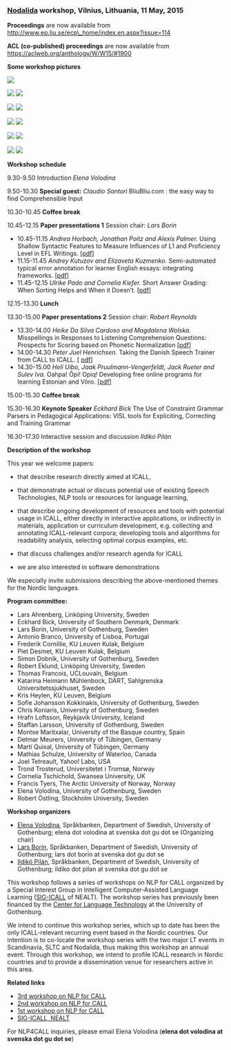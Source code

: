 ### [Nodalida](http://www2.lingfil.uu.se/nodalida2015/) workshop, Vilnius, Lithuania, 11 May, 2015

**Proceedings** are now available from http://www.ep.liu.se/ecp\_home/index.en.aspx?issue=114

**ACL (co-published) proceedings** are now available from https://aclweb.org/anthology/W/W15/#1900

  
**Some workshop pictures**

[![](https://spraakbanken.gu.se/sites/spraakbanken.gu.se/files/07_audience.jpg)](https://spraakbanken.gu.se/sites/spraakbanken.gu.se/files/07_audience.jpg)

[![](https://spraakbanken.gu.se/sites/spraakbanken.gu.se/files/00_Elena.jpg)](https://spraakbanken.gu.se/sites/spraakbanken.gu.se/files/00_Elena.jpg) [![](https://spraakbanken.gu.se/sites/spraakbanken.gu.se/files/00_Claudio.jpg)](https://spraakbanken.gu.se/sites/spraakbanken.gu.se/files/00_Claudio.jpg)

[![](https://spraakbanken.gu.se/sites/spraakbanken.gu.se/files/01_Jonathan.jpg)](https://spraakbanken.gu.se/sites/spraakbanken.gu.se/files/01_Jonathan.jpg) [![](https://spraakbanken.gu.se/sites/spraakbanken.gu.se/files/08_Ildiko.jpg)](https://spraakbanken.gu.se/sites/spraakbanken.gu.se/files/08_Ildiko.jpg)

[![](https://spraakbanken.gu.se/sites/spraakbanken.gu.se/files/02_Andrey.jpg)](https://spraakbanken.gu.se/sites/spraakbanken.gu.se/files/02_Andrey.jpg) [![](https://spraakbanken.gu.se/sites/spraakbanken.gu.se/files/02_Liza.jpg)](https://spraakbanken.gu.se/sites/spraakbanken.gu.se/files/02_Liza.jpg)

[![](https://spraakbanken.gu.se/sites/spraakbanken.gu.se/files/03_PeterJuel.jpg)](https://spraakbanken.gu.se/sites/spraakbanken.gu.se/files/03_PeterJuel.jpg) [![](https://spraakbanken.gu.se/sites/spraakbanken.gu.se/files/04_Magdalena.jpg)](https://spraakbanken.gu.se/sites/spraakbanken.gu.se/files/04_Magdalena.jpg)

[![](https://spraakbanken.gu.se/sites/spraakbanken.gu.se/files/05_Heli.jpg)](https://spraakbanken.gu.se/sites/spraakbanken.gu.se/files/05_Heli.jpg) [![](https://spraakbanken.gu.se/sites/spraakbanken.gu.se/files/06_Eckhart.jpg)](https://spraakbanken.gu.se/sites/spraakbanken.gu.se/files/06_Eckhart.jpg)

  
**Workshop schedule**

9.30-9.50 Introduction _Elena Volodina_

9.50-10.30 **Special guest:** _Claudio Santori_ BliuBliu.com : the easy way to find Comprehensible Input

10.30-10.45 **Coffee break**

10.45-12.15 **Paper presentations 1** Session chair: _Lars Borin_

*   10.45-11.15 _Andrea Horbach, Jonathan Poitz and Alexis Palmer._ Using Shallow Syntactic Features to Measure Influences of L1 and Proficiency Level in EFL Writings. \[[pdf](http://www.ep.liu.se/ecp/114/004/ecp15114004.pdf)\]
*   11.15-11.45 _Andrey Kutuzov and Elizaveta Kuzmenko._ Semi-automated typical error annotation for learner English essays: integrating frameworks. \[[pdf](http://www.ep.liu.se/ecp/114/005/ecp15114005.pdf)\]
*   11.45-12.15 _Ulrike Pado and Cornelia Kiefer._ Short Answer Grading: When Sorting Helps and When it Doesn’t. \[[pdf](http://www.ep.liu.se/ecp/114/006/ecp15114006.pdf)\]

12.15-13.30 **Lunch**

13.30-15.00 **Paper presentations 2** Session chair: _Robert Reynolds_

*   13.30-14.00 _Heike Da Silva Cardoso and Magdalena Wolska._ Misspellings in Responses to Listening Comprehension Questions: Prospects for Scoring based on Phonetic Normalization \[[pdf](http://www.ep.liu.se/ecp/114/002/ecp15114002.pdf)\]
*   14.00-14.30 _Peter Juel Henrichsen._ Taking the Danish Speech Trainer from CALL to ICALL. \[ [pdf](http://www.ep.liu.se/ecp/114/003/ecp15114003.pdf)\]
*   14.30-15.00 _Heli Uibo, Jaak Pruulmann-Vengerfeldt, Jack Rueter and Sulev Iva._ Oahpa! Õpi! Opiq! Developing free online programs for learning Estonian and Võro. \[[pdf](http://www.ep.liu.se/ecp/114/007/ecp15114007.pdf)\]

15.00-15.30 **Coffee break**

15.30-16.30 **Keynote Speaker** _Eckhard Bick_ The Use of Constraint Grammar Parsers in Pedagogical Applications: VISL tools for Expliciting, Correcting and Training Grammar

16.30-17.30 Interactive session and discussion _Ildikó Pilán_

  
**Description of the workshop**

This year we welcome papers:

*   that describe research directly aimed at ICALL,
    
*   that demonstrate actual or discuss potential use of existing Speech Technologies, NLP tools or resources for language learning,
    
*   that describe ongoing development of resources and tools with potential usage in ICALL, either directly in interactive applications, or indirectly in materials, application or curriculum development, e.g. collecting and annotating ICALL-relevant corpora; developing tools and algorithms for readability analysis, selecting optimal corpus examples, etc.
    
*   that discuss challenges and/or research agenda for ICALL
    
*   we are also interested in software demonstrations
    

We especially invite submissions describing the above-mentioned themes for the Nordic languages.

  
**Program committee:**

*   Lars Ahrenberg, Linköping University, Sweden
*   Eckhard Bick, University of Southern Denmark, Denmark
*   Lars Borin, University of Gothenburg, Sweden
*   Antonio Branco, University of Lisboa, Portugal
*   Frederik Cornillie, KU Leuven Kulak, Belgium
*   Piet Desmet, KU Leuven Kulak, Belgium
*   Simon Dobnik, University of Gothenburg, Sweden
*   Robert Eklund, Linköping University, Sweden
*   Thomas Francois, UCLouvain, Belgium
*   Katarina Heimann Mühlenbock, DART, Sahlgrenska Universitetssjukhuset, Sweden
*   Kris Heylen, KU Leuven, Belgium
*   Sofie Johansson Kokkinakis, University of Gothenburg, Sweden
*   Chris Koniaris, University of Gothenburg, Sweden
*   Hrafn Loftsson, Reykjavik University, Iceland
*   Staffan Larsson, University of Gothenburg, Sweden
*   Montse Maritxalar, University of the Basque country, Spain
*   Detmar Meurers, University of Tübingen, Germany
*   Martí Quixal, University of Tübingen, Germany
*   Mathias Schulze, University of Waterloo, Canada
*   Joel Tetreault, Yahoo! Labs, USA
*   Trond Trosterud, Universitetet i Tromsø, Norway
*   Cornelia Tschichold, Swansea University, UK
*   Francis Tyers, The Arctic University of Norway, Norway
*   Elena Volodina, University of Gothenburg, Sweden
*   Robert Östling, Stockholm University, Sweden

  
**Workshop organizers**

*   [Elena Volodina](http://spraakbanken.gu.se/eng/personal/elena), Språkbanken, Department of Swedish, University of Gothenburg; elena dot volodina at svenska dot gu dot se (Organizing chair)
*   [Lars Borin](http://spraakbanken.gu.se/eng/personal/lars), Språkbanken, Department of Swedish, University of Gothenburg; lars dot borin at svenska dot gu dot se
*   [Ildikó Pilán](http://spraakbanken.gu.se/eng/personal/ildiko), Språkbanken, Department of Swedish, University of Gothenburg; ildiko dot pilan at svenska dot gu dot se

This workshop follows a series of workshops on NLP for CALL organized by a Special Interest Group in Intelligent Computer-Assisted Language Learning ([SIG-ICALL](http://spraakbanken.gu.se/swe/forskning/ICALL/SIG-ICALL) of NEALT). The workshop series has previously been financed by the [Center for Language Technology](http://clt.gu.se/) at the University of Gothenburg.

We intend to continue this workshop series, which up to date has been the only ICALL-relevant recurring event based in the Nordic countries. Our intention is to co-locate the workshop series with the two major LT events in Scandinavia, SLTC and Nodalida, thus making this workshop an annual event. Through this workshop, we intend to profile ICALL research in Nordic countries and to provide a dissemination venue for researchers active in this area.

  
**Related links**

*   [3rd workshop on NLP for CALL](http://spraakbanken.gu.se/eng/Research/ICALL/3rdNLP4CALL)
*   [2nd workshop on NLP for CALL](http://spraakbanken.gu.se/eng/forskning/ICALL/2ndNLP4CALL)
*   [1st workshop on NLP for CALL](http://spraakbanken.gu.se/eng/forskning/ICALL/NLP4CALL)
*   [SIG-ICALL, NEALT](https://kitwiki.csc.fi/twiki/bin/view/Nealt/SigICALL)

For NLP4CALL inquiries, please email Elena Volodina (**elena dot volodina at svenska dot gu dot se**)
